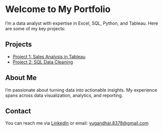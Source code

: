 # Welcome to My Portfolio

I’m a data analyst with expertise in Excel, SQL, Python, and Tableau. Here are some of my key projects:

## Projects
- [Project 1: Sales Analysis in Tableau](https://public.tableau.com/sales-analysis)
- [Project 2: SQL Data Cleaning](https://github.com/username/sql-data-cleaning)

## About Me
I’m passionate about turning data into actionable insights. My experience spans across data visualization, analytics, and reporting.

## Contact
You can reach me via [LinkedIn](https://www.linkedin.com/in/yugandhar-reddy-bojala-786632267/) or email: yugandhar.8378@gmail.com
